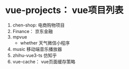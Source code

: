 # vue-projects： vue项目列表
1. chen-shop: 电商购物项目
2. Finance： 京东金融
3. mpvue 
    - whether 天气微信小程序
4. music 移动端音乐播放器
5. zhihu-vue3-ts 仿知乎
5. vue-cache： vue页面缓存策略
